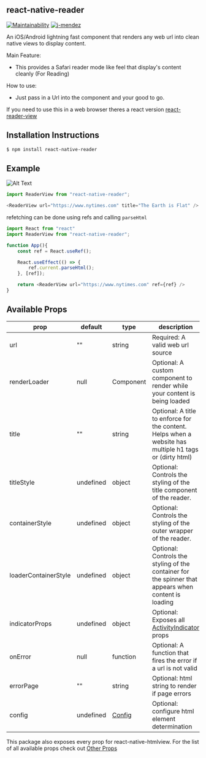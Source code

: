 ## react-native-reader

[![Maintainability](https://api.codeclimate.com/v1/badges/245324ad194c6a167eb8/maintainability)](https://codeclimate.com/github/j-mendez/react-native-reader/maintainability)
[![j-mendez](https://circleci.com/gh/j-mendez/react-native-reader.svg?style=svg)](https://circleci.com/gh/j-mendez/react-native-reader)

An iOS/Android lightning fast component that renders any web url into clean native views to display content.

Main Feature:

- This provides a Safari reader mode like feel that display's content cleanly (For Reading)

How to use:

- Just pass in a Url into the component and your good to go.

If you need to use this in a web browser theres a react version [react-reader-view](https://github.com/A11yWatch/react-reader)

## Installation Instructions

```bash
$ npm install react-native-reader
```

## Example

![Alt Text](https://i.imgur.com/WeROrao.gif)

```typescript
import ReaderView from "react-native-reader";

<ReaderView url="https://www.nytimes.com" title="The Earth is Flat" />
```

refetching can be done using refs and calling `parseHtml`

```typescript
import React from "react"
import ReaderView from "react-native-reader";

function App(){
  	const ref = React.useRef();

	React.useEffect(() => {
		ref.current.parseHtml();
	}, [ref]);

	return <ReaderView url="https://www.nytimes.com" ref={ref} />
}
```

## Available Props

| prop                 | default   | type                                                                                   | description                                                                                                     |
| -------------------- | --------- | -------------------------------------------------------------------------------------- | --------------------------------------------------------------------------------------------------------------- |
| url                  | ""        | string                                                                                 | Required: A valid web url source                                                                                |
| renderLoader         | null      | Component                                                                              | Optional: A custom component to render while your content is being loaded                                       |
| title                | ""        | string                                                                                 | Optional: A title to enforce for the content. Helps when a website has multiple h1 tags or (dirty html)         |
| titleStyle           | undefined | object                                                                                 | Optional: Controls the styling of the title component of the reader.                                            |
| containerStyle       | undefined | object                                                                                 | Optional: Controls the styling of the outer wrapper of the reader.                                              |
| loaderContainerStyle | undefined | object                                                                                 | Optional: Controls the styling of the container for the spinner that appears when content is loading            |
| indicatorProps       | undefined | object                                                                                 | Optional: Exposes all [ActivityIndicator](https://facebook.github.io/react-native/docs/activityindicator) props |
| onError              | null      | function                                                                               | Optional: A function that fires the error if a url is not valid                                                 |
| errorPage            | ""        | string                                                                                 | Optional: html string to render if page errors                                                                  |
| config               | undefined | [Config](https://github.com/A11yWatch/clean-html-js/blob/master/src/clean-html.ts#L23) | Optional: configure html element determination                                                                  |

This package also exposes every prop for react-native-htmlview. For the list of all available props check out [Other Props](https://github.com/jsdf/react-native-htmlview)
